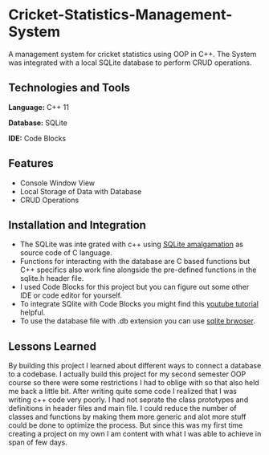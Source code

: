 # Cricket-Statistics-Management-System
A management system for cricket statistics using OOP in C++. The System was integrated with a local SQLite database to perform CRUD operations.

## Technologies and Tools

**Language:** C++ 11 

**Database:** SQLite 

**IDE:** Code Blocks 

## Features

- Console Window View
- Local Storage of Data with Database
- CRUD Operations



## Installation and Integration

- The SQLite was inte grated with c++ using [SQLite amalgamation](https://sqlite.org/download.html) as source code of C language. 
- Functions for interacting with the database are C based functions but C++ specifics also work fine alongside the pre-defined functions in the sqlite.h header file.
- I used Code Blocks for this project but you can figure out some other IDE or code editor for yourself.
- To integrate SQlite with Code Blocks you might find this [youtube tutorial](https://www.youtube.com/playlist?list=PLfLTVALFJVQJ22XeGZ2b2i2sQnMygbCHh) helpful.
- To use the database file with .db extension you can use [sqlite brwoser](https://sqlitebrowser.org/). 
    
## Lessons Learned

By building this project I learned about different ways to connect a database to a codebase.
I actually build this project for my second semester OOP course so there were some restrictions I had to oblige with
so that also held me back a little bit.
After writing quite some code I realized that I was writing c++ code very poorly.
I had not seprate the class prototypes and definitions in header files and main file.
I could reduce the number of classes and functions by making them more generic and alot more stuff could be done to
optimize the process. But since this was my first time creating a project on my own I am content with what I was able to achieve in span of few days.


